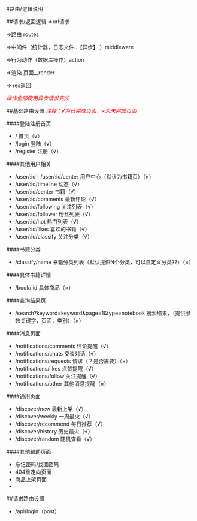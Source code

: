 #路由/逻辑说明

##请求/返回逻辑
=>url请求 

=>路由 routes

=>中间件（统计器，日志文件..【异步】.）middleware

=>行为动作（数据库操作）action 

=>渲染 页面__render

=> res返回

*<font style="color: red">操作全部使用异步请求完成</font>*


##基础路由设置
*<font style="color: red">注释：√为已完成页面，×为未完成页面</font>*

####登陆注册首页
* /			首页（√）
* /login			登陆（√）
* /register		注册（√）

####其他用户相关
* /user/:id | /user/:id/center		用户中心（默认为书籍页）（×）
* /user/:id/timeline	动态（√）
* /user/:id/center	书籍（√）
* /user/:id/comments	最新评论（√）
* /user/:id/following	关注列表（√）
* /user/:id/follower	粉丝列表（√）
* /user/:id/hot		热门列表（√）
* /user/:id/likes		喜欢的书籍（√）
* /user/:id/classify	关注分类（√）

####书籍分类
* /classify/name	书籍分类列表（默认提供N个分类，可以自定义分类??）（×）

####具体书籍详情
* /book/:id		具体商品（×）

####查询结果页
* /search?keyword=keyword&page=1&type=notebook			搜索结果，（提供参数关键字，页面，类别）（×）

####消息页面
* /notifications/comments	评论提醒（√）
* /notifications/chats		交谈对话（√）
* /notifications/requests		请求（？是否需要）（×）
* /notifications/likes		点赞提醒（√）
* /notifications/follow		关注提醒（√）
* /notifications/other		其他消息提醒（×）


####通用页面
* /discover/new			最新上架（√）
* /discover/weekly			一周最火（√）
* /discover/recommend		每日推荐（√）
* /discover/history			历史最火（√）
* /discover/random			随机查看（√）

####其他辅助页面
* 忘记密码/找回密码
* 404重定向页面
* 商品上架页面
* 



##请求路由设置

* /api/login（post）